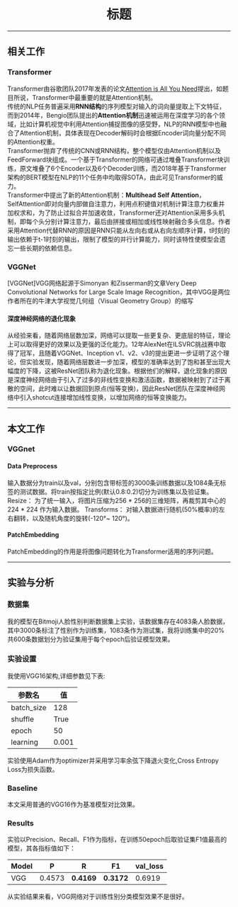 # <center> 标题

---

## 相关工作

### Transformer

Transformer由谷歌团队2017年发表的论文[Attention is All You Need](https://arxiv.org/abs/1706.03762)提出，如题目所说，Transformer中最重要的就是Attention机制。
<br>传统的NLP任务普遍采用**RNN结构**的序列模型对输入的词向量提取上下文特征，而到2014年，Bengio团队提出的**Attention机制**迅速被运用在深度学习的各个领域，比如计算机视觉中利用Attention捕捉图像的感受野，NLP的RNN模型中也融合了Attention机制，具体表现在Decoder解码时会根据Encoder词向量分配不同的Attention权重。
<br>Transformer抛弃了传统的CNN或RNN结构，整个模型仅由Attention机制以及FeedForward块组成。一个基于Transformer的网络可通过堆叠Transformer块训练，原文堆叠了6个Encoder以及6个Decoder训练，而2018年基于Transformer架构的BERT模型在NLP的11个任务中均取得SOTA，由此可见Transformer的威力。
<br>Transformer中提出了新的Attention机制：**Multihead Self Attention**，SelfAttention即对向量内部做自注意力，利用点积键值对机制计算注意力权重并加权求和，为了防止过拟合并加速收敛，Transformer还对Attention采用多头机制，即每个头分别计算注意力，最后由拼接或相加或线性映射融合多头信息。作者采用Attention代替RNN的原因是RNN只能从左向右或从右向左顺序计算，t时刻的输出依赖于t-1时刻的输出，限制了模型的并行计算能力，同时该特性使模型会遗忘一些长期的依赖信息。

### VGGNet

[VGGNet]VGG网络起源于Simonyan 和Zisserman的文章Very Deep Convolutional Networks for Large Scale Image Recognition，其中VGG是两位作者所在的牛津大学视觉几何组（Visual Geometry Group）的缩写


#### 深度神经网络的退化现象

从经验来看，随着网络层数加深，网络可以提取一些更复杂、更底层的特征，理论上可以取得更好的效果以及更强的泛化能力。12年AlexNet在ILSVRC挑战赛中取得了冠军，且随着VGGNet、Inception v1、v2、v3的提出更进一步证明了这个理论，但实验发现，随着网络层数进一步加深，模型的准确率达到了饱和甚至出现大幅度的下降，这被ResNet团队称为退化现象。根据他们的解释，退化现象的原因是深度神经网络由于引入了过多的非线性变换和激活函数，数据被映射到了过于离散的空间，此时难以让数据回到原点(恒等变换)，因此ResNet团队在深度神经网络中引入shotcut连接增加线性变换，以增加网络的恒等变换能力。

---

## 本文工作

### VGGnet

#### Data Preprocess

输入数据分为train以及val，分别包含带标签的3000条训练数据以及1084条无标签的测试数据。将train按指定比例(默认0.8:0.2)切分为训练集以及验证集。
Resize：
为了统一输入，将图片压缩为256 * 256的三维矩阵，再裁剪其中心的 224 * 224 作为输入数据。
Transforms：
对输入数据进行随机(50%概率)的左右翻转，以及随机角度的旋转(-120°~ 120°)。

#### PatchEmbedding

PatchEmbedding的作用是将图像问题转化为Transformer适用的序列问题。


---

## 实验与分析

### 数据集

我的模型在Bitmoji人脸性别判断数据集上实验，该数据集存在4083条人脸数据，其中3000条标注了性别作为训练集，1083条作为测试集，我将训练集中的20%共600条数据划分为验证集用于每个epoch后验证模型效果。

### 实验设置

我使用VGG16架构,详细参数见下表:

|参数名|值|
|---|---|
|batch_size|128|
|shuffle|True|
|epoch|50|
|learning|0.001|


实验使用Adam作为optimizer并采用学习率余弦下降退火变化,Cross Entropy Loss为损失函数。

### Baseline

本文采用普通的VGG16作为基准模型对比效果。

### Results

实验以Precision、Recall、F1作为指标，在训练50epoch后取验证集F1值最高的模型，其各指标值如下：

|Model|P|R|F1|val_loss|
|---|---|---|---|---|
|VGG|0.4573|**0.4169**|**0.3172**|0.6919|


从实验结果来看，VGG网络对于训练性别分类模型效果不是很好。
